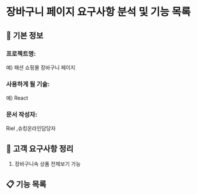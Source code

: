 # 장바구니 페이지 요구사항 분석 및 기능 목록

## 📌 기본 정보

### 프로젝트명:

예) 패션 쇼핑몰 장바구니 페이지

### 사용하게 될 기술:

예) React

### 문서 작성자:

Riel ,슈킹온라인담당자

## 📝 고객 요구사항 정리

1. 장바구니속 상품 전체보기 가능

## 📋 기능 목록
